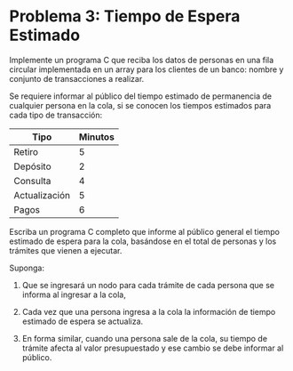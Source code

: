 # Problema 3: Tiempo de Espera Estimado

Implemente un programa $\mathrm{C}$ que reciba los datos de personas en una fila circular implementada en un array para los clientes de un banco: nombre y conjunto de transacciones a realizar.

Se requiere informar al público del tiempo estimado de permanencia de cualquier persona en la cola, si se conocen los tiempos estimados para cada tipo de transacción:

| Tipo          | Minutos |
|---------------|---------|
| Retiro        | 5       |
| Depósito      | 2       |
| Consulta      | 4       |
| Actualización | 5       |
| Pagos         | 6       |

Escriba un programa $\mathrm{C}$ completo que informe al público general el tiempo estimado de espera para la cola, basándose en el total de personas y los trámites que vienen a ejecutar.

Suponga:

1. Que se ingresará un nodo para cada trámite de cada persona que se informa al ingresar a la cola,

2. Cada vez que una persona ingresa a la cola la información de tiempo estimado de espera se actualiza.

3. En forma similar, cuando una persona sale de la cola, su tiempo de trámite afecta al valor presupuestado y ese cambio se debe informar al público.